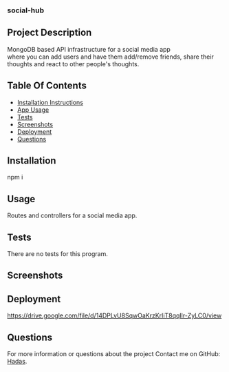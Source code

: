 ### social-hub

## Project Description

MongoDB based API infrastructure for a social media app  
where you can add users and have them add/remove friends, share their thoughts and react to other people's thoughts.

## Table Of Contents

- [Installation Instructions](#installation)
- [App Usage](#usage)
- [Tests](#tests)
- [Screenshots](#screenshots)
- [Deployment](#deployment)
- [Questions](#questions)

## Installation

npm i

## Usage

Routes and controllers for a social media app.

## Tests

There are no tests for this program.

## Screenshots

## Deployment

https://drive.google.com/file/d/14DPLvU8SqwOaKrzKrIiT8qqIlr-ZyLC0/view

## Questions

For more information or questions about the project
Contact me on GitHub: [Hadas](https://github.com/hadasss/).
